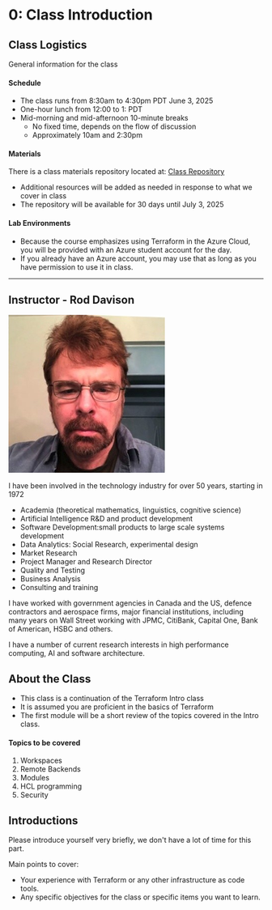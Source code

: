 # 0: Class Introduction

## Class Logistics

General information for the class

#### Schedule

- The class runs from 8:30am to 4:30pm PDT June 3, 2025
- One-hour lunch from 12:00 to 1: PDT
- Mid-morning and mid-afternoon 10-minute breaks
    - No fixed time, depends on the flow of discussion
    - Approximately 10am and 2:30pm
  
#### Materials

There is a class materials repository located at: [Class Repository](https://github.com/ExgnosisClasses/2513-AdvTerraform-June3)

- Additional resources will be added as needed in response to what we cover in class
- The repository will be available for 30 days until July 3, 2025


#### Lab Environments

- Because the course emphasizes using Terraform in the Azure Cloud, you will be provided with an Azure student account for the day.
- If you already have an Azure account, you may use that as long as you have permission to use it in class.


---


## Instructor - Rod Davison

<img src="images/RodDavison.png" width="309"   alt=""/>

I have been involved in the technology industry for over 50 years, starting in 1972

- Academia (theoretical mathematics, linguistics, cognitive science)
- Artificial Intelligence R&D and product development
- Software Development:small products to large scale systems development
- Data Analytics: Social Research, experimental design
- Market Research
- Project Manager and Research Director
- Quality and Testing
- Business Analysis
- Consulting and training

I have worked with government agencies in Canada and the US, defence contractors and aerospace firms, major financial institutions, including many years on Wall Street working with JPMC, CitiBank, Capital One, Bank of American, HSBC and others.

I have a number of current research interests in high performance computing, AI and software architecture.

## About the Class

- This class is a continuation of the Terraform Intro class
- It is assumed you are proficient in the basics of Terraform
- The first module will be a short review of the topics covered in the Intro class.

#### Topics to be covered

1. Workspaces
2. Remote Backends
3. Modules
4. HCL programming
5. Security

## Introductions

Please introduce yourself very briefly, we don't have a lot of time for this part. 

Main points to cover:

- Your experience with Terraform or any other infrastructure as code tools.
- Any specific objectives for the class or specific items you want to learn.



